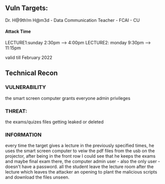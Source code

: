 ## Vuln Targets:
Dr. H@9th!m H@m3d - Data Communication Teacher - FCAI - CU

#### Attack Time
LECTURE1:sunday 2:30pm --> 4:00pm 
LECTURE2: monday 9:30pm --> 11:15pm

valid till February 2022 
 
## Technical Recon

### VULNERABILITY
the smart screen computer grants everyone admin privileges

### THREAT:
the exams/quizes files getting leaked or deleted

### INFORMATION 
every time the target gives a lecture in the previously specified times, he uses the smart screen computer to veiw the pdf files from the usb on the projector, after being in the front row I could see that he keeps the exams and maybe final exam there, the computer admin user - also the only user - doesn't have a password.
all the student leave the lecture room after the lecture which leaves the attacker an opening to plant the malicious scripts and download the files unseen.
